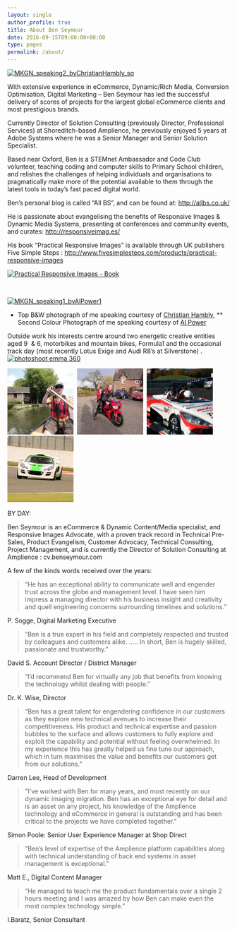 ```yaml
---
layout: single
author_profile: true
title: About Ben Seymour
date: 2016-09-15T09:00:00+00:00
type: pages
permalink: /about/
---
```


[<img class=" wp-image-199 aligncenter" title="Ben Seymour - Responsive Images - Milton Keynes Geek Night" src="/images/bsuploads/2014/01/MKGN_speaking2_byChristianHambly_sq.jpg" alt="MKGN_speaking2_byChristianHambly_sq" width="259" height="259" srcset="/images/bsuploads/2014/01/MKGN_speaking2_byChristianHambly_sq-150x150.jpg 150w, /images/bsuploads/2014/01/MKGN_speaking2_byChristianHambly_sq-300x300.jpg 300w, /images/bsuploads/2014/01/MKGN_speaking2_byChristianHambly_sq.jpg 561w" sizes="(max-width: 259px) 100vw, 259px" />](/images/bsuploads/2014/01/MKGN_speaking2_byChristianHambly_sq.jpg)

With extensive experience in eCommerce, Dynamic/Rich Media, Conversion Optimisation, Digital Marketing &#8211; Ben Seymour has led the successful delivery of scores of projects for the largest global eCommerce clients and most prestigious brands.

Currently Director of Solution Consulting (previously Director, Professional Services) at Shoreditch-based Amplience, he previously enjoyed 5 years at Adobe Systems where he was a Senior Manager and Senior Solution Specialist.

Based near Oxford, Ben is a STEMnet Ambassador and Code Club volunteer, teaching coding and computer skills to Primary School children, and relishes the challenges of helping individuals and organisations to pragmatically make more of the potential available to them through the latest tools in today’s fast paced digital world.

Ben&#8217;s personal blog is called &#8220;All BS&#8221;, and can be found at: <a title="All BS : the Peronsal Blog of Ben Seymour" href="http://allbs.co.uk/" target="_blank">http://allbs.co.uk/</a>

He is passionate about evangelising the benefits of Responsive Images & Dynamic Media Systems, presenting at conferences and community events, and curates: <a title="Practical Responsive Images" href="http://responsiveimag.es/" target="_blank">http://responsiveimag.es/</a>

His book &#8220;Practical Responsive Images&#8221; is available through UK publishers Five Simple Steps : <a href="http://www.fivesimplesteps.com/products/practical-responsive-images" target="_blank">http://www.fivesimplesteps.com/products/practical-responsive-images</a>

[<img class="alignleft size-full wp-image-2465" src="/images/bsuploads/2014/01/PRI-cover-Linkedin.png" alt="Practical Responsive Images - Book" width="698" height="400" srcset="/images/bsuploads/2014/01/PRI-cover-Linkedin-300x172.png 300w, /images/bsuploads/2014/01/PRI-cover-Linkedin.png 698w" sizes="(max-width: 698px) 100vw, 698px" />](h/images/bsuploads/2014/01/PRI-cover-Linkedin.png)

&nbsp;

[<img class="alignnone wp-image-139" src="/images/bsuploads/2014/06/MKGN_speaking1_byAlPower1.jpg" alt="MKGN_speaking1_byAlPower1" width="687" height="458" srcset="/images/bsuploads/2014/06/MKGN_speaking1_byAlPower1-300x200.jpg 300w, /images/bsuploads/2014/06/MKGN_speaking1_byAlPower1.jpg 1024w" sizes="(max-width: 687px) 100vw, 687px" />](/images/bsuploads/2014/06/MKGN_speaking1_byAlPower1.jpg)

* Top B&W photograph of me speaking courtesy of <a title="Christian Hambly on Twitter" href="https://twitter.com/ChristianHambly" target="_blank">Christian Hambly</a>, ** Second Colour Photograph of me speaking courtesy of <a title="Al Power on Twitter" href="https://twitter.com/alpower" target="_blank">Al Power</a>

Outside work his interests centre around two energetic creative entities aged 9  & 6, motorbikes and mountain bikes, Formula1 and the occasional track day (most recently Lotus Exige and Audi R8&#8217;s at Silverstone) .[<img class="alignnone wp-image-68 " src="/images/bsuploads/2014/01/photoshoot-emma-360-1024x682.jpg" alt="photoshoot emma 360" width="689" height="459" srcset="/images/bsuploads/2014/01/photoshoot-emma-360-300x200.jpg 300w, /images/bsuploads/2014/01/photoshoot-emma-360-1024x682.jpg 1024w" sizes="(max-width: 689px) 100vw, 689px" />](/images/bsuploads/2014/01/photoshoot-emma-360.jpg)

[<img class="alignnone wp-image-77 size-thumbnail" src="/images/bsuploads/2014/01/canoeing_thames-150x150.jpg" alt="canoeing_thames" width="150" height="150" />](/images/bsuploads/2014/01/canoeing_thames.jpg)  [<img class="alignnone wp-image-75 size-thumbnail" src="/images/bsuploads/2014/01/bike_and_jack-150x150.jpg" alt="bike_and_jack" width="150" height="150" />](/images/bsuploads/2014/01/bike_and_jack.jpg)  [<img class="alignnone size-thumbnail wp-image-70" src="/images/bsuploads/2014/01/IMG_2316-001-150x150.jpg" alt="IMG_2316-001" width="150" height="150" />](/images/bsuploads/2014/01/IMG_2316-001.jpg)  [<img class="alignnone size-thumbnail wp-image-71" src="/images/bsuploads/2014/01/IMG_8740-150x150.jpg" alt="IMG_8740" width="150" height="150" />](/images/bsuploads/2014/01/IMG_8740.jpg)


BY DAY:

Ben Seymour is an eCommerce & Dynamic Content/Media specialist, and Responsive Images Advocate, with a proven track record in Technical Pre-Sales, Product Evangelism, Customer Advocacy, Technical Consulting, Project Management, and is currently the Director of Solution Consulting at Amplience : cv.benseymour.com

A few of the kinds words received over the years:

> “He has an exceptional ability to communicate well and engender trust across the globe and management level. I have seen him impress a managing director with his business insight and creativity and quell engineering concerns surrounding timelines and solutions.”

P. Sogge, Digital Marketing Executive

> “Ben is a true expert in his field and completely respected and trusted by colleagues and customers alike. ….. In short, Ben is hugely skilled, passionate and trustworthy.”

David S. Account Director / District Manager

> “I’d recommend Ben for virtually any job that benefits from knowing the technology whilst dealing with people.”

Dr. K. Wise, Director

> “Ben has a great talent for engendering confidence in our customers as they explore new technical avenues to increase their competitiveness. His product and technical expertise and passion bubbles to the surface and allows customers to fully explore and exploit the capability and potential without feeling overwhelmed. In my experience this has greatly helped us fine tune our approach, which in turn maximises the value and benefits our customers get from our solutions.”

Darren Lee, Head of Development

> "I’ve worked with Ben for many years, and most recently on our dynamic imaging migration. Ben has an exceptional eye for detail and is an asset on any project, his knowledge of the Amplience technology and eCommerce in general is outstanding and has been critical to the projects we have completed together."

Simon Poole: Senior User Experience Manager at Shop Direct

> “Ben’s level of expertise of the Amplience platform capabilities along with technical understanding of back end systems in asset management is exceptional.”

Matt E., Digital Content Manager

> “He managed to teach me the product fundamentals over a single 2 hours meeting and I was amazed by how Ben can make even the most complex technology simple.”

I.Baratz, Senior Consultant
